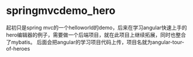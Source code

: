 # springmvcdemo_hero
起初只是spring mvc的一个helloworld的demo，后来在学习angular快速上手的hero编辑器的例子，需要做一个后端项目，就在此项目上继续拓展，同时也整合了mybatis。
后面会把angular的学习项目代码上传，项目名就为angular-tour-of-heroes
